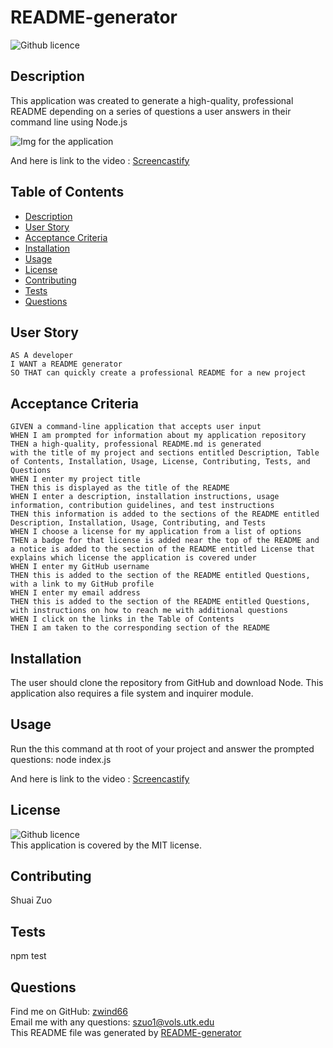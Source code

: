 
# README-generator

![Github licence](http://img.shields.io/badge/license-MIT-blue.svg)

## Description

This application was created to generate a high-quality, professional README depending on a series of questions a user answers in their command line using Node.js

![Img for the application](https://github.com/zwind66/README-generator/blob/main/img.png?raw=true)

And here is link to the video : [Screencastify](https://drive.google.com/file/d/1ckke1Q7hm0vv_0N-DiNithnuu4tECOTi/view)

## Table of Contents

- [Description](#description)
- [User Story](#user-story)
- [Acceptance Criteria](#acceptance-criteria)
- [Installation](#installation)
- [Usage](#usage)
- [License](#license)
- [Contributing](#contributing)
- [Tests](#tests)
- [Questions](#questions)

## User Story

    AS A developer
    I WANT a README generator
    SO THAT can quickly create a professional README for a new project

## Acceptance Criteria

    GIVEN a command-line application that accepts user input
    WHEN I am prompted for information about my application repository
    THEN a high-quality, professional README.md is generated
    with the title of my project and sections entitled Description, Table of Contents, Installation, Usage, License, Contributing, Tests, and Questions
    WHEN I enter my project title
    THEN this is displayed as the title of the README
    WHEN I enter a description, installation instructions, usage information, contribution guidelines, and test instructions
    THEN this information is added to the sections of the README entitled Description, Installation, Usage, Contributing, and Tests
    WHEN I choose a license for my application from a list of options
    THEN a badge for that license is added near the top of the README and a notice is added to the section of the README entitled License that explains which license the application is covered under
    WHEN I enter my GitHub username
    THEN this is added to the section of the README entitled Questions, with a link to my GitHub profile
    WHEN I enter my email address
    THEN this is added to the section of the README entitled Questions, with instructions on how to reach me with additional questions
    WHEN I click on the links in the Table of Contents
    THEN I am taken to the corresponding section of the README

## Installation

The user should clone the repository from GitHub and download Node. This application also requires a file system and inquirer module.

## Usage

Run the this command at th root of your project and answer the prompted questions: node index.js

And here is link to the video : [Screencastify](https://drive.google.com/file/d/1ckke1Q7hm0vv_0N-DiNithnuu4tECOTi/view)

## License

![Github licence](http://img.shields.io/badge/license-MIT-blue.svg)<br />
This application is covered by the MIT license. 

## Contributing

Shuai Zuo

## Tests

npm test

## Questions

Find me on GitHub: [zwind66](https://github.com/zwind66)<br />
Email me with any questions: szuo1@vols.utk.edu<br />
This README file was generated by [README-generator](https://github.com/zwind66/README-generator) 